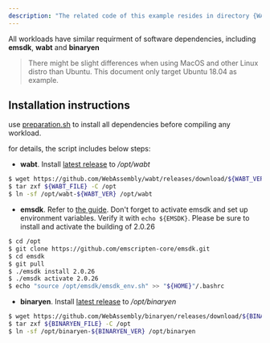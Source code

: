 ```yaml
---
description: "The related code of this example resides in directory {WAMR_DIR}/samples/workload"
---
```

All workloads have similar requirment of software dependencies, including
**emsdk**, **wabt** and **binaryen**

> There might be slight differences when using MacOS and other Linux distro than Ubuntu. This document only target
Ubuntu 18.04 as example.

## Installation instructions

use [preparation.sh](./preparation.sh) to install all dependencies before compiling any workload.

for details, the script includes below steps:

- **wabt**. Install
  [latest release](https://github.com/WebAssembly/wabt/releases/download/1.0.23/wabt-1.0.23-ubuntu.tar.gz)
  to */opt/wabt*

``` bash
$ wget https://github.com/WebAssembly/wabt/releases/download/${WABT_VER}/${WABT_FILE}
$ tar zxf ${WABT_FILE} -C /opt
$ ln -sf /opt/wabt-${WABT_VER} /opt/wabt
```

- **emsdk**. Refer to [the guide](https://emscripten.org/docs/getting_started/downloads.html). Don't forget to activate
  emsdk and set up environment variables. Verify it with `echo ${EMSDK}`. Please be sure to install and activate the building
  of 2.0.26

``` bash
$ cd /opt
$ git clone https://github.com/emscripten-core/emsdk.git
$ cd emsdk
$ git pull
$ ./emsdk install 2.0.26
$ ./emsdk activate 2.0.26
$ echo "source /opt/emsdk/emsdk_env.sh" >> "${HOME}"/.bashrc
```

- **binaryen**. Install
  [latest release](https://github.com/WebAssembly/binaryen/releases/download/version_101/binaryen-version_101-x86_64-linux.tar.gz)
  to */opt/binaryen*

``` bash
$ wget https://github.com/WebAssembly/binaryen/releases/download/${BINARYEN_VER}/${BINARYEN_FILE}
$ tar zxf ${BINARYEN_FILE} -C /opt
$ ln -sf /opt/binaryen-${BINARYEN_VER} /opt/binaryen
```
